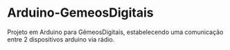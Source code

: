 # Arduino-GemeosDigitais
 Projeto em Arduino para GêmeosDigitais, estabelecendo uma comunicação entre 2 dispositivos arduino via rádio. 
